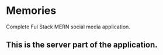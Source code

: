 # Memories
Complete Ful Stack MERN social media application.

## This is the server part of the application.

